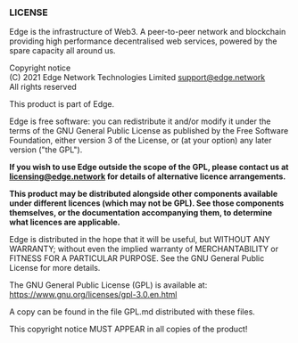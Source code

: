 ### LICENSE

Edge is the infrastructure of Web3. A peer-to-peer network and blockchain providing high performance decentralised web services, powered by the spare capacity all around us.

Copyright notice<br>
(C) 2021 Edge Network Technologies Limited support@edge.network<br>
All rights reserved

This product is part of Edge.<br>

Edge is free software: you can redistribute it and/or modify it under the terms of the GNU General Public License as published by the Free Software Foundation, either version 3 of the License, or (at your option) any later version ("the GPL").

**If you wish to use Edge outside the scope of the GPL, please contact us at licensing@edge.network for details of alternative licence arrangements.**

**This product may be distributed alongside other components available under different licences (which may not be GPL). See those components themselves, or the documentation accompanying them, to determine what licences are applicable.**

Edge is distributed in the hope that it will be useful, but WITHOUT ANY WARRANTY; without even the implied warranty of MERCHANTABILITY or FITNESS FOR A PARTICULAR PURPOSE. See the GNU General Public License for more details.

The GNU General Public License (GPL) is available at: https://www.gnu.org/licenses/gpl-3.0.en.html

A copy can be found in the file GPL.md distributed with these files.

This copyright notice MUST APPEAR in all copies of the product!
